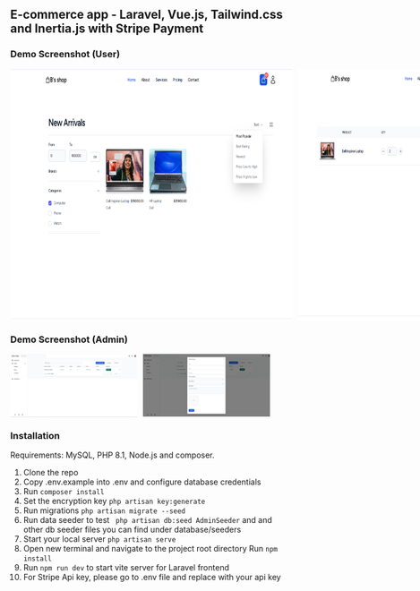 ## E-commerce app - Laravel, Vue.js, Tailwind.css and Inertia.js with Stripe Payment

### Demo Screenshot (User)
<div style="display: flex; gap: 10px;">
    <img src="public/Screenshot%20(59).png" alt="User Screenshot 1"  height="450" width="700"/>
    <img src="public/Screenshot%20(60).png" alt="User Screenshot 2" height="450" width="700" />
</div>

### Demo Screenshot (Admin)
<div style="display: flex; gap: 10px;">
    <img src="public/Screenshot%20(58).png" alt="Admin Screenshot 2"  height=45% width=45%/>
    <img src="public/Screenshot%20(57).png" alt="Admin Screenshot 1" height=45% width=45%/>
</div>


### Installation

Requirements: MySQL, PHP 8.1, Node.js and composer.

1. Clone the repo
2. Copy .env.example into .env and configure database credentials
3. Run `composer install`
4. Set the encryption key `php artisan key:generate`
5. Run migrations `php artisan migrate --seed`
6. Run data seeder to test ``` php artisan db:seed AdminSeeder``` and and other db seeder files you can find under database/seeders
7. Start your local server `php artisan serve`
8. Open new terminal and navigate to the project root directory
   Run `npm install`
9. Run `npm run dev` to start vite server for Laravel frontend
10. For Stripe Api key, please go to .env file and replace with your api key
